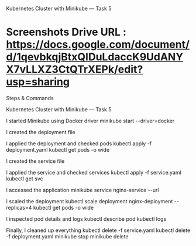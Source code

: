 Kubernetes Cluster with Minikube — Task 5

# Screenshots Drive URL : https://docs.google.com/document/d/1qevbkqjBtxQIDuLdaccK9UdANYX7vLLXZ3CtQTrXEPk/edit?usp=sharing

Steps & Commands

Kubernetes Cluster with Minikube — Task 5

I started Minikube using Docker driver
minikube start --driver=docker

I created the deployment file

I applied the deployment and checked pods
kubectl apply -f deployment.yaml
kubectl get pods -o wide

I created the service file

I applied the service and checked services
kubectl apply -f service.yaml
kubectl get svc

I accessed the application
minikube service nginx-service --url

I scaled the deployment
kubectl scale deployment nginx-deployment --replicas=4
kubectl get pods -o wide

I inspected pod details and logs
kubectl describe pod <pod-name>
kubectl logs <pod-name>

Finally, I cleaned up everything
kubectl delete -f service.yaml
kubectl delete -f deployment.yaml
minikube stop
minikube delete
